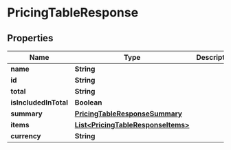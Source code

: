 

# PricingTableResponse


## Properties

Name | Type | Description | Notes
------------ | ------------- | ------------- | -------------
**name** | **String** |  |  [optional]
**id** | **String** |  |  [optional]
**total** | **String** |  |  [optional]
**isIncludedInTotal** | **Boolean** |  |  [optional]
**summary** | [**PricingTableResponseSummary**](PricingTableResponseSummary.md) |  |  [optional]
**items** | [**List&lt;PricingTableResponseItems&gt;**](PricingTableResponseItems.md) |  |  [optional]
**currency** | **String** |  |  [optional]



